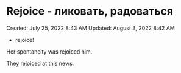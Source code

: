 # Rejoice - ликовать, радоваться

Created: July 25, 2022 8:43 AM
Updated: August 3, 2022 8:42 AM

- rejoice!

Her spontaneity was rejoiced him.

They rejoiced at this news.